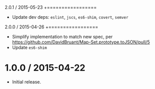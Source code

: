 2.0.1 / 2015-05-23
+=================
  * Update dev deps: `eslint`, `jscs`, `es6-shim`, `covert`, `semver`

2.0.0 / 2015-04-26
+=================
  * Simplify implementation to match new spec, per https://github.com/DavidBruant/Map-Set.prototype.toJSON/pull/5
  * Update `es6-shim`

1.0.0 / 2015-04-22
=================
  * Initial release.
